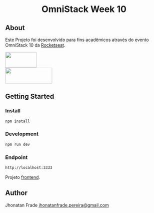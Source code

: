 <p align="center">
  <h1 align="center">
    OmniStack Week 10
  </h1>
</p>

## About
Este Projeto foi desenvolvido para fins acadêmicos através do evento OmniStack 10 da [Rocketseat](https://rocketseat.com.br/).

<div>
  <a href="https://expressjs.com/pt-br/"><img src="https://miro.medium.com/max/365/1*Jr3NFSKTfQWRUyjblBSKeg.png" height="50px" width="100px"></a>
</div>
<div>
  <a href="https://www.mongodb.com/"><img src="https://miro.medium.com/max/1838/0*Nq8q99O7pbULA6p6.png" height="50px" width="150px"></a>
</div>

## Getting Started

### Install
```sh
npm install
```

### Development
```sh
npm run dev
```

### Endpoint
```sh
http://localhost:3333
```

Projeto [frontend](https://github.com/Jhonatan-Pereira/react_omnistack_week_10).

## Author

Jhonatan Frade <jhonatanfrade.pereira@gmail.com>